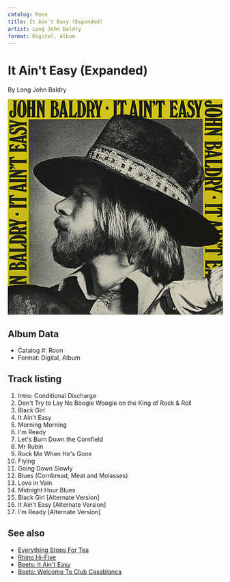 ```yaml
---
catalog: Roon
title: It Ain't Easy (Expanded)
artist: Long John Baldry
format: Digital, Album
---
```


# It Ain't Easy (Expanded)

By Long John Baldry

![](../../assets/albumcovers/Long_John_Baldry-It_Aint_Easy_Expanded.png)

## Album Data

- Catalog #: Roon
- Format: Digital, Album


## Track listing


1. Intro: Conditional Discharge
2. Don't Try to Lay No Boogie Woogie on the King of Rock & Roll
3. Black Girl
4. It Ain't Easy
5. Morning Morning
6. I'm Ready
7. Let's Burn Down the Cornfield
8. Mr Rubin
9. Rock Me When He's Gone
10. Flying
11. Going Down Slowly
12. Blues (Cornbread, Meat and Molasses)
13. Love in Vain
14. Midnight Hour Blues
15. Black Girl [Alternate Version]
16. It Ain't Easy [Alternate Version]
17. I'm Ready [Alternate Version]


## See also

- [Everything Stops For Tea](Everything_Stops_For_Tea.md)
- [Rhino Hi-Five](Rhino_Hi-Five-_Long_John_Baldry.md)
- [Beets: It Ain't Easy](../../Beets/Long_John_Baldry/It_Aint_Easy.md)
- [Beets: Welcome To Club Casablanca](../../Beets/Long_John_Baldry/Welcome_To_Club_Casablanca.md)
